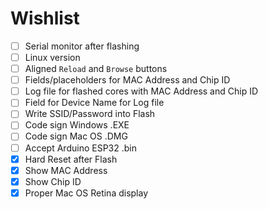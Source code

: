 # Wishlist
- [ ] Serial monitor after flashing
- [ ] Linux version
- [ ] Aligned `Reload` and `Browse` buttons
- [ ] Fields/placeholders for MAC Address and Chip ID
- [ ] Log file for flashed cores with MAC Address and Chip ID
- [ ] Field for Device Name for Log file
- [ ] Write SSID/Password into Flash 
- [ ] Code sign Windows .EXE
- [ ] Code sign Mac OS .DMG
- [ ] Accept Arduino ESP32 .bin
- [x] Hard Reset after Flash
- [x] Show MAC Address
- [x] Show Chip ID
- [x] Proper Mac OS Retina display

